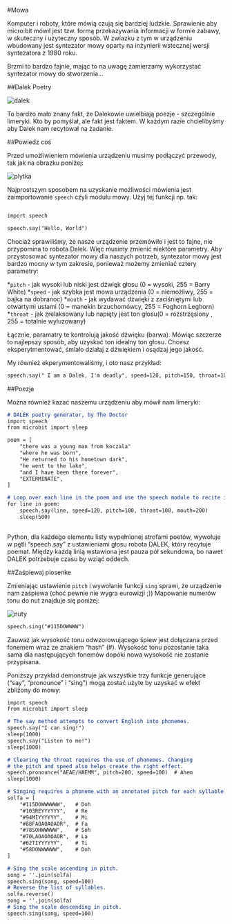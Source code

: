 #Mowa

Komputer i roboty, które mówią czują się bardziej ludzkie. Sprawienie aby micro:bit mówił jest tzw. formą przekazywania informacji w formie zabawy, 
w skuteczny i użyteczny sposób. W zwiazku z tym w urządzeniu wbudowany jest syntezator mowy oparty na inżynierii wstecznej wersji syntezatora z 1980 roku.

Brzmi to bardzo fajnie, mając to na uwagę zamierzamy wykorzystać syntezator mowy do stworzenia...

##Dalek Poetry

![dalek][logo1]

[logo1]: https://github.com/plpug/Microbit/blob/master/10/img/dalek.jpg "robot dalek"

To bardzo mało znany fakt, że Dalekowie uwielbiają poezje - szczególnie limeryki. Kto by pomyślał, ale fakt jest faktem. 
W każdym razie chcielibyśmy aby Dalek nam recytował na żadanie.

##Powiedz coś

Przed umożliwieniem mówienia urządzeniu musimy podłączyć przewody, tak jak na obrazku poniżej:

![plytka][logo2]

[logo2]: https://github.com/plpug/Microbit/blob/master/10/img/speech1.png "obraz plytki"

Najprostszym sposobem na uzyskanie możliwości mówienia jest zaimportowanie `speech` czyli modułu mowy. Użyj tej funkcji np. tak:

```markdown

import speech

speech.say("Hello, World")
```

Chociaż sprawiliśmy, że nasze urządzenie przemówiło i jest to fajne, nie przypomina to robota Dalek. Więc musimy zmienić niektóre parametry.
Aby przystosować syntezator mowy dla naszych potrzeb, syntezator mowy jest bardzo mocny w tym zakresie, ponieważ możemy zmieniać cztery parametry:

*`pitch` - jak wysoki lub niski jest dźwięk głosu (0 = wysoki, 255 = Barry White)
*`speed` - jak szybka jest mowa urządzenia (0 = niemożliwy, 255 = bajka na dobranoc)
*`mouth` - jak wydawać dźwięki z zaciśniętymi lub otwartymi ustami (0 = manekin brzuchomówcy, 255 = Foghorn Leghorn)
*`throat` - jak zrelaksowany lub napięty jest ton głosu(0 = rozstrzęsiony , 255 = totalnie wyluzowany)

Łącznie, paramatry te kontrolują jakość dźwięku (barwa). Mówiąc szczerze to najlepszy sposób, aby uzyskać ton idealny ton głosu. Chcesz eksperytmentować, 
śmiało działaj z dźwiękiem i osądzaj jego jakość. 

My również ekperymentowaliśmy, i oto nasz przykład: 

```markdown
speech.say(" I am a Dalek, I'm deadly", speed=120, pitch=150, throat=100, mouth=230)
```

##Poezja

Można również kazać naszemu urządzeniu aby mówił nam limeryki:

```markdown
# DALEK poetry generator, by The Doctor
import speech
from microbit import sleep

poem = [
    "there was a young man from koczala"
    "where he was born",
    "He returned to his hometown dark",
    "he went to the lake",
    "and I have been there forever",
    "EXTERMINATE",
]

# Loop over each line in the poem and use the speech module to recite it.
for line in poem:
    speech.say(line, speed=120, pitch=100, throat=100, mouth=200)
    sleep(500)
	
```

Python, dla każdego elementu listy wypełnionej strofami poetów, wywołuje w pętli “speech.say” z ustawieniami głosu robota DALEK, który recytuje poemat. Między każdą linią wstawiona jest pauza pół sekundowa, bo nawet DALEK potrzebuje czasu by wziąć oddech.


##Zaśpiewaj piosenke

Zmieniając ustawienie `pitch` i wywołanie funkcji `sing` sprawi, że urządzenie nam zaśpiewa (choć pewnie nie wygra eurowizji ;))
Mapowanie numerów tonu do nut znajduje się poniżej:

![nuty][logo]

[logo]: https://github.com/plpug/Microbit/blob/master/10/img/speech.png "obraz nut"

```markdown
speech.sing("#115DOWWWW")
```

Zauważ jak wysokość tonu odwzorowującego śpiew jest dołączana przed fonemem wraz ze znakiem “hash” (#). Wysokość tonu pozostanie taka sama dla następujących fonemów dopóki nowa wysokość nie zostanie przypisana.

Poniższy przykład demonstruje jak wszystkie trzy funkcje generujące (“say”, “pronounce” i “sing”) mogą zostać użyte by uzyskać w efekt zbliżony do mowy:


```markdown
import speech
from microbit import sleep

# The say method attempts to convert English into phonemes.
speech.say("I can sing!")
sleep(1000)
speech.say("Listen to me!")
sleep(1000)

# Clearing the throat requires the use of phonemes. Changing
# the pitch and speed also helps create the right effect.
speech.pronounce("AEAE/HAEMM", pitch=200, speed=100)  # Ahem
sleep(1000)

# Singing requires a phoneme with an annotated pitch for each syllable.
solfa = [
    "#115DOWWWWWW",   # Doh
    "#103REYYYYYY",   # Re
    "#94MIYYYYYY",    # Mi
    "#88FAOAOAOAOR",  # Fa
    "#78SOHWWWWW",    # Soh
    "#70LAOAOAOAOR",  # La
    "#62TIYYYYYY",    # Ti
    "#58DOWWWWWW",    # Doh
]

# Sing the scale ascending in pitch.
song = ''.join(solfa)
speech.sing(song, speed=100)
# Reverse the list of syllables.
solfa.reverse()
song = ''.join(solfa)
# Sing the scale descending in pitch.
speech.sing(song, speed=100)
```






